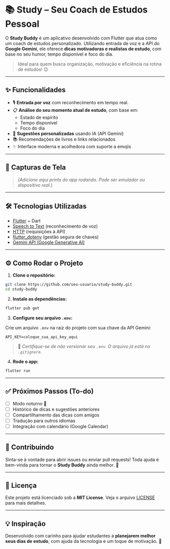 # 📚 Study – Seu Coach de Estudos Pessoal

O **Study Buddy** é um aplicativo desenvolvido com Flutter que atua como um coach de estudos personalizado. Utilizando entrada de voz e a API do **Google Gemini**, ele oferece **dicas motivadoras e realistas de estudo**, com base no seu humor, tempo disponível e foco do dia.

> Ideal para quem busca organização, motivação e eficiência na rotina de estudos! 😉

---

## ✨ Funcionalidades

- 🎙️ **Entrada por voz** com reconhecimento em tempo real.
- 📋 **Análise do seu momento atual de estudo**, com base em:
  - Estado de espírito
  - Tempo disponível
  - Foco do dia
- 🤖 **Sugestões personalizadas** usando IA (API Gemini)
- 📚 Recomendações de livros e links relacionados
- ✨ Interface moderna e acolhedora com suporte a emojis

---

## 📸 Capturas de Tela

> *(Adicione aqui prints do app rodando. Pode ser emulador ou dispositivo real.)*

---

## 🛠️ Tecnologias Utilizadas

- [Flutter](https://flutter.dev/) + Dart
- [Speech to Text](https://pub.dev/packages/speech_to_text) (reconhecimento de voz)
- [HTTP](https://pub.dev/packages/http) (requisições à API)
- [flutter_dotenv](https://pub.dev/packages/flutter_dotenv) (gestão segura de chaves)
- [Gemini API (Google Generative AI)](https://ai.google.dev/)

---

## ⚙️ Como Rodar o Projeto

1. **Clone o repositório:**

```bash
git clone https://github.com/seu-usuario/study-buddy.git
cd study-buddy
```

2. **Instale as dependências:**

```bash
flutter pub get
```

3. **Configure seu arquivo `.env`:**

Crie um arquivo `.env` na raiz do projeto com sua chave da API Gemini:

```
API_KEY=coloque_sua_api_key_aqui
```

> 🔐 *Certifique-se de não versionar seu `.env`. O arquivo já está no `.gitignore`.*

4. **Rode o app:**

```bash
flutter run
```

---

## ✅ Próximos Passos (To-do)

- [ ] Modo noturno 🌙
- [ ] Histórico de dicas e sugestões anteriores
- [ ] Compartilhamento das dicas com amigos
- [ ] Tradução para outros idiomas
- [ ] Integração com calendário (Google Calendar)

---

## 🙌 Contribuindo

Sinta-se à vontade para abrir issues ou enviar pull requests! Toda ajuda é bem-vinda para tornar o **Study Buddy** ainda melhor. 🚀

---

## 📄 Licença

Este projeto está licenciado sob a **MIT License**. Veja o arquivo [LICENSE](./LICENSE) para mais detalhes.

---

## 💡 Inspiração

Desenvolvido com carinho para ajudar estudantes a **planejarem melhor seus dias de estudo**, com ajuda da tecnologia e um toque de motivação. 💜
